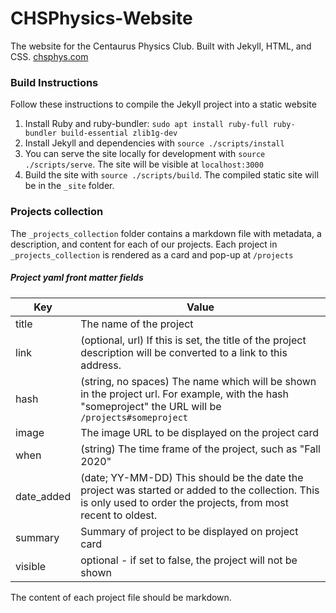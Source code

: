 # CHSPhysics-Website

The website for the Centaurus Physics Club. Built with Jekyll, HTML, and CSS. [chsphys.com](https://chsphys.com/)

### Build Instructions

Follow these instructions to compile the Jekyll project into a static website

1. Install Ruby and ruby-bundler: `sudo apt install ruby-full ruby-bundler build-essential zlib1g-dev`
2. Install Jekyll and dependencies with `source ./scripts/install`
3. You can serve the site locally for development with `source ./scripts/serve`. The site will be visible at `localhost:3000`
3. Build the site with `source ./scripts/build`. The compiled static site will be in the `_site` folder.

### Projects collection

The `_projects_collection` folder contains a markdown file with metadata, a description, and content for each of our projects. Each project in `_projects_collection` is rendered as a card and pop-up at `/projects`

##### Project yaml front matter fields

| Key | Value |
|------|---------|
| title | The name of the project|
| link | (optional, url) If this is set, the title of the project description will be converted to a link to this address.
| hash | (string, no spaces) The name which will be shown in the project url. For example, with the hash "someproject" the URL will be `/projects#someproject` |
| image | The image URL to be displayed on the project card |
| when | (string) The time frame of the project, such as "Fall 2020"|
| date_added | (date; YY-MM-DD) This should be the date the project was started or added to the collection. This is only used to order the projects, from most recent to oldest. |
| summary | Summary of project to be displayed on project card |
| visible | optional - if  set to false, the project will not be shown |

The content of each project file should be markdown.
